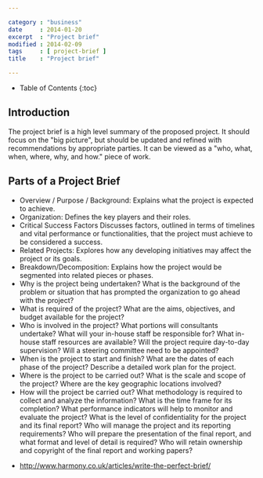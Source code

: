 ```yaml
---

category : "business"
date     : 2014-01-20
excerpt  : "Project brief"
modified : 2014-02-09
tags     : [ project-brief ]
title    : "Project brief"

---
```


* Table of Contents
{:toc}

## Introduction

The project brief is a high level summary of the proposed project. It
should focus on the "big picture", but should be updated and refined with
recommendations by appropriate parties. It can be viewed as a "who, what, when,
where, why, and how." piece of work.

## Parts of a Project Brief

* Overview / Purpose / Background:
    Explains what the project is expected to achieve.
* Organization:
    Defines the key players and their roles.
* Critical Success Factors
    Discusses factors, outlined in terms of timelines and vital performance or
    functionalities, that the project must achieve to be considered a success.
* Related Projects:
    Explores how any developing initiatives may affect the project or its goals.
* Breakdown/Decomposition:
    Explains how the project would be segmented into related pieces or phases.
* Why is the project being undertaken?
    What is the background of the problem or situation that has prompted the
    organization to go ahead with the project?
* What is required of the project?
    What are the aims, objectives, and budget available for the project?
* Who is involved in the project?
    What portions will consultants undertake? What will your in-house staff be
    responsible for? What in-house staff resources are available? Will the
    project require day-to-day supervision? Will a steering committee need to
    be appointed?
* When is the project to start and finish?
    What are the dates of each phase of the project? Describe a detailed work
    plan for the project.
* Where is the project to be carried out?
    What is the scale and scope of the project? Where are the key geographic
    locations involved?
* How will the project be carried out?
    What methodology is required to collect and analyze the information?
    What is the time frame for its completion? What performance indicators
    will help to monitor and evaluate the project? What is the level of
    confidentiality for the project and its final report? Who will manage
    the project and its reporting requirements? Who will prepare the presentation
    of the final report, and what format and level of detail is required?
    Who will retain ownership and copyright of the final report and working papers?

[Project Brief]:http://www.techrepublic.com/article/help-for-writing-a-project-brief

- http://www.harmony.co.uk/articles/write-the-perfect-brief/
